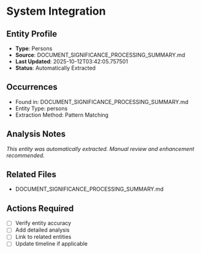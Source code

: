 # System Integration

## Entity Profile
- **Type**: Persons
- **Source**: DOCUMENT_SIGNIFICANCE_PROCESSING_SUMMARY.md
- **Last Updated**: 2025-10-12T03:42:05.757501
- **Status**: Automatically Extracted

## Occurrences
- Found in: DOCUMENT_SIGNIFICANCE_PROCESSING_SUMMARY.md
- Entity Type: persons
- Extraction Method: Pattern Matching

## Analysis Notes
*This entity was automatically extracted. Manual review and enhancement recommended.*

## Related Files
- DOCUMENT_SIGNIFICANCE_PROCESSING_SUMMARY.md

## Actions Required
- [ ] Verify entity accuracy
- [ ] Add detailed analysis
- [ ] Link to related entities
- [ ] Update timeline if applicable
